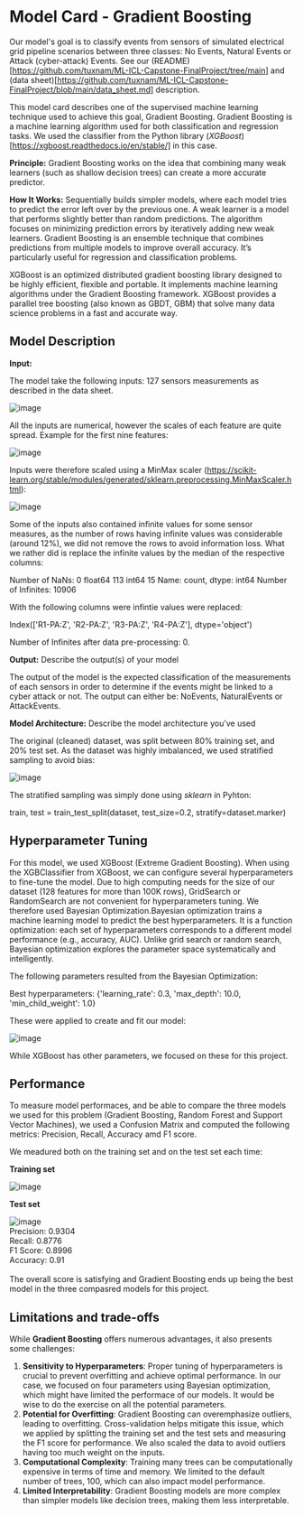 # Model Card - Gradient Boosting

Our model's goal is to classify events from sensors of simulated electrical grid pipeline scenarios between three classes: No Events, Natural Events or Attack (cyber-attack) Events. See our (README)[https://github.com/tuxnam/ML-ICL-Capstone-FinalProject/tree/main] and (data sheet)[https://github.com/tuxnam/ML-ICL-Capstone-FinalProject/blob/main/data_sheet.md] description.

This model card describes one of the supervised machine learning technique used to achieve this goal, Gradient Boosting. 
Gradient Boosting is a machine learning algorithm used for both classification and regression tasks. We used the classifier from the Python library (*XGBoost*)[https://xgboost.readthedocs.io/en/stable/] in this case.

**Principle:** Gradient Boosting works on the idea that combining many weak learners (such as shallow decision trees) can create a more accurate predictor.

**How It Works:** 
Sequentially builds simpler models, where each model tries to predict the error left over by the previous one. 
A weak learner is a model that performs slightly better than random predictions.
The algorithm focuses on minimizing prediction errors by iteratively adding new weak learners. 
Gradient Boosting is an ensemble technique that combines predictions from multiple models to improve overall accuracy.
It’s particularly useful for regression and classification problems.

XGBoost is an optimized distributed gradient boosting library designed to be highly efficient, flexible and portable. 
It implements machine learning algorithms under the Gradient Boosting framework. 
XGBoost provides a parallel tree boosting (also known as GBDT, GBM) that solve many data science problems in a fast and accurate way. 

## Model Description

**Input:** 

The model take the following inputs: 127 sensors measurements as described in the data sheet.

![image](https://github.com/user-attachments/assets/bd16bb7b-40c0-4462-9bfd-183a1c4f0900)

All the inputs are numerical, however the scales of each feature are quite spread. Example for the first nine features:

![image](https://github.com/user-attachments/assets/e20fe89d-f0c4-4d32-a1a0-89d4d1e57844)

Inputs were therefore scaled using a MinMax scaler (https://scikit-learn.org/stable/modules/generated/sklearn.preprocessing.MinMaxScaler.html):

![image](https://github.com/user-attachments/assets/934cd1af-97b5-41b0-bb99-217ae60d3e59)

Some of the inputs also contained infinite values for some sensor measures, as the number of rows having infinite values was considerable (around 12%), we did not remove the rows to avoid information loss. What we rather did is replace the infinite values by the median of the respective columns:

Number of NaNs:  0 
float64    113
int64       15
Name: count, dtype: int64
Number of Infinites:  10906

With the following columns were infintie values were replaced:

Index(['R1-PA:Z', 'R2-PA:Z', 'R3-PA:Z', 'R4-PA:Z'], dtype='object')

Number of Infinites after data pre-processing: 0.

**Output:** Describe the output(s) of your model

The output of the model is the expected classification of the measurements of each sensors in order to determine if the events might be linked to a cyber attack or not. 
The output can either be: NoEvents, NaturalEvents or AttackEvents.

**Model Architecture:** Describe the model architecture you’ve used

The original (cleaned) dataset, was split between 80% training set, and 20% test set.
As the dataset was highly imbalanced, we used stratified sampling to avoid bias:

![image](https://github.com/user-attachments/assets/cbce3d78-f0d1-436c-a06c-97db58cb8a0b)

The stratified sampling was simply done using _sklearn_ in Pyhton:

train, test = train_test_split(dataset, test_size=0.2, stratify=dataset.marker) 

## Hyperparameter Tuning

For this model, we used XGBoost (Extreme Gradient Boosting). When using the XGBClassifier from XGBoost, we can configure several hyperparameters to fine-tune the model. 
Due to high computing needs for the size of our dataset (128 features for more than 100K rows), GridSearch or RandomSearch are not convenient for hyperparameters tuning. 
We therefore used Bayesian Optimization.Bayesian optimization trains a machine learning model to predict the best hyperparameters. It is a function optimization: each set of hyperparameters corresponds to a different model performance (e.g., accuracy, AUC). Unlike grid search or random search, Bayesian optimization explores the parameter space systematically and intelligently.

The following parameters resulted from the Bayesian Optimization:

Best hyperparameters: {'learning_rate': 0.3, 'max_depth': 10.0, 'min_child_weight': 1.0}

These were applied to create and fit our model:

![image](https://github.com/user-attachments/assets/4604d094-67ee-46e7-a06c-1b2a68dd1750)

While XGBoost has other parameters, we focused on these for this project.

## Performance

To measure model performaces, and be able to compare the three models we used for this problem (Gradient Boosting, Random Forest and  Support Vector Machines), we used a Confusion Matrix and computed the following metrics: Precision, Recall, Accuracy amd F1 score.

We meadured both on the training set and on the test set each time:

**Training set**

![image](https://github.com/user-attachments/assets/9df3ab04-2744-4325-ad45-7aa1950b1d94)

**Test set**

![image](https://github.com/user-attachments/assets/db6adb06-df3b-412b-8591-6e66c7847197)
<br />
Precision: 0.9304<br />
Recall: 0.8776<br />
F1 Score: 0.8996<br />
Accuracy: 0.91<br />
<br />
The overall score is satisfying and Gradient Boosting ends up being the best model in the three compasred models for this project.

## Limitations and trade-offs

While **Gradient Boosting** offers numerous advantages, it also presents some challenges:

1. **Sensitivity to Hyperparameters**: Proper tuning of hyperparameters is crucial to prevent overfitting and achieve optimal performance. In our case, we focused on four parameters using Bayesian optimization, which might have limited the performace of our models. It would be wise to do the exercise on all the potential parameters. 
2. **Potential for Overfitting**: Gradient Boosting can overemphasize outliers, leading to overfitting. Cross-validation helps mitigate this issue, which we applied by splitting the training set and the test sets and measuring the F1 score for performance. We also scaled the data to avoid outliers having too much weight on the inputs. 
3. **Computational Complexity**: Training many trees can be computationally expensive in terms of time and memory. We limited to the default number of trees, 100, which can also impact model performance.
4. **Limited Interpretability**: Gradient Boosting models are more complex than simpler models like decision trees, making them less interpretable.
